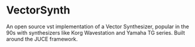 # VectorSynth
An open source vst implementation of a Vector Synthesizer, popular in the 90s with synthesizers like Korg Wavestation and Yamaha TG series. Built around the JUCE framework.
